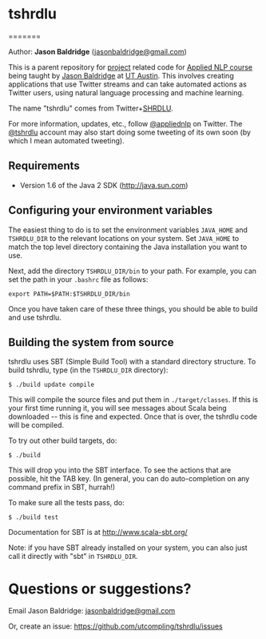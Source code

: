 # tshrdlu
=======

Author: **Jason Baldridge** (jasonbaldridge@gmail.com)

This is a parent repository for [project](https://github.com/utcompling/applied-nlp/wiki/Course-Project) related code for [Applied NLP course](https://github.com/utcompling/applied-nlp/wiki) being taught by [Jason Baldridge](http://www.jasonbaldridge.com) at [UT Austin](http://www.utexas.edu). This involves creating applications that use Twitter streams and can take automated actions as Twitter users, using natural language processing and machine learning.

The name "tshrdlu" comes from Twitter+[SHRDLU](http://en.wikipedia.org/wiki/SHRDLU).

For more information, updates, etc., follow [@appliednlp](https://twitter.com/appliednlp) on Twitter. The [@tshrdlu](https://twitter.com/tshrdlu) account may also start doing some tweeting of its own soon (by which I mean automated tweeting).

## Requirements

* Version 1.6 of the Java 2 SDK (http://java.sun.com)

## Configuring your environment variables

The easiest thing to do is to set the environment variables `JAVA_HOME`
and `TSHRDLU_DIR` to the relevant locations on your system. Set `JAVA_HOME`
to match the top level directory containing the Java installation you
want to use.

Next, add the directory `TSHRDLU_DIR/bin` to your path. For example, you
can set the path in your `.bashrc` file as follows:

	export PATH=$PATH:$TSHRDLU_DIR/bin

Once you have taken care of these three things, you should be able to
build and use tshrdlu.


## Building the system from source

tshrdlu uses SBT (Simple Build Tool) with a standard directory
structure.  To build tshrdlu, type (in the `TSHRDLU_DIR` directory):

	$ ./build update compile

This will compile the source files and put them in
`./target/classes`. If this is your first time running it, you will see
messages about Scala being downloaded -- this is fine and
expected. Once that is over, the tshrdlu code will be compiled.

To try out other build targets, do:

	$ ./build

This will drop you into the SBT interface. To see the actions that are
possible, hit the TAB key. (In general, you can do auto-completion on
any command prefix in SBT, hurrah!)

To make sure all the tests pass, do:

	$ ./build test

Documentation for SBT is at <http://www.scala-sbt.org/>

Note: if you have SBT already installed on your system, you can
also just call it directly with "sbt" in `TSHRDLU_DIR`.


# Questions or suggestions?

Email Jason Baldridge: <jasonbaldridge@gmail.com>

Or, create an issue: <https://github.com/utcompling/tshrdlu/issues>